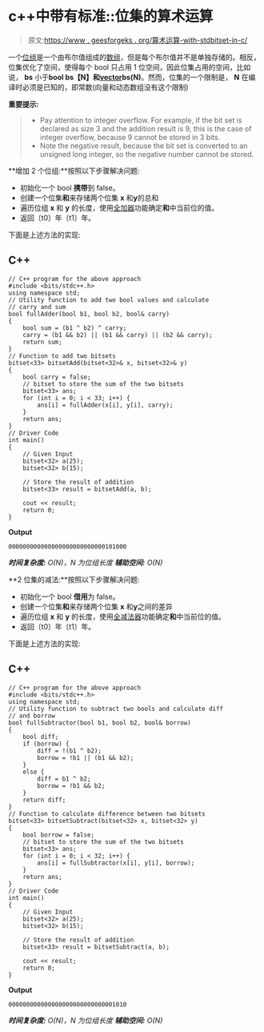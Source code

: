 # c++中带有标准::位集的算术运算

> 原文:[https://www . geesforgeks . org/算术运算-with-stdbitset-in-c/](https://www.geeksforgeeks.org/arithmetic-operations-with-stdbitset-in-c/)

一个[位组](https://www.geeksforgeeks.org/c-bitset-and-its-application/)是一个由布尔值组成的[数组](https://www.geeksforgeeks.org/array-data-structure/)，但是每个布尔值并不是单独存储的。相反，位集优化了空间，使得每个 bool 只占用 1 位空间，因此位集占用的空间，比如说， **bs** 小于**bool bs【N】**和[**vector**](https://www.geeksforgeeks.org/vector-in-cpp-stl/)**<bool>bs(N)**。然而，位集的一个限制是， **N** 在编译时必须是已知的，即常数(向量和动态数组没有这个限制)

**重要提示:**

> *   Pay attention to integer overflow. For example, if the bit set is declared as size 3 and the addition result is 9, this is the case of integer overflow, because 9 cannot be stored in 3 bits.
> *   Note the negative result, because the bit set is converted to an unsigned long integer, so the negative number cannot be stored.

**增加 2 个位组:**按照以下步骤解决问题:

*   初始化一个 bool **携带**到 false。
*   创建一个位集**和**来存储两个位集 **x** 和**y**的总和
*   遍历位组 **x** 和 **y** 的长度，使用[全加器](https://www.geeksforgeeks.org/full-adder-in-digital-logic/)功能确定**和**中当前位的值。
*   返回〔t0〕年〔t1〕年。

下面是上述方法的实现:

## C++

```
// C++ program for the above approach
#include <bits/stdc++.h>
using namespace std;
// Utility function to add two bool values and calculate
// carry and sum
bool fullAdder(bool b1, bool b2, bool& carry)
{
    bool sum = (b1 ^ b2) ^ carry;
    carry = (b1 && b2) || (b1 && carry) || (b2 && carry);
    return sum;
}
// Function to add two bitsets
bitset<33> bitsetAdd(bitset<32>& x, bitset<32>& y)
{
    bool carry = false;
    // bitset to store the sum of the two bitsets
    bitset<33> ans;
    for (int i = 0; i < 33; i++) {
        ans[i] = fullAdder(x[i], y[i], carry);
    }
    return ans;
}
// Driver Code
int main()
{
    // Given Input
    bitset<32> a(25);
    bitset<32> b(15);

    // Store the result of addition
    bitset<33> result = bitsetAdd(a, b);

    cout << result;
    return 0;
}
```

**Output**

```
000000000000000000000000000101000
```

***时间复杂度:** O(N)，N 为位组长度*
***辅助空间:** O(N)*

**2 位集的减法:**按照以下步骤解决问题:

*   初始化一个 bool **借用**为 false。
*   创建一个位集**和**来存储两个位集 **x** 和**y**之间的差异
*   遍历位组 **x** 和 **y** 的长度，使用[全减法器](https://www.geeksforgeeks.org/full-subtractor-in-digital-logic/)功能确定**和**中当前位的值。
*   返回〔t0〕年〔t1〕年。

下面是上述方法的实现:

## C++

```
// C++ program for the above approach
#include <bits/stdc++.h>
using namespace std;
// Utility function to subtract two bools and calculate diff
// and borrow
bool fullSubtractor(bool b1, bool b2, bool& borrow)
{
    bool diff;
    if (borrow) {
        diff = !(b1 ^ b2);
        borrow = !b1 || (b1 && b2);
    }
    else {
        diff = b1 ^ b2;
        borrow = !b1 && b2;
    }
    return diff;
}
// Function to calculate difference between two bitsets
bitset<33> bitsetSubtract(bitset<32> x, bitset<32> y)
{
    bool borrow = false;
    // bitset to store the sum of the two bitsets
    bitset<33> ans;
    for (int i = 0; i < 32; i++) {
        ans[i] = fullSubtractor(x[i], y[i], borrow);
    }
    return ans;
}
// Driver Code
int main()
{
    // Given Input
    bitset<32> a(25);
    bitset<32> b(15);

    // Store the result of addition
    bitset<33> result = bitsetSubtract(a, b);

    cout << result;
    return 0;
}
```

**Output**

```
000000000000000000000000000001010
```

***时间复杂度:** O(N)，N 为位组长度*
***辅助空间:** O(N)*